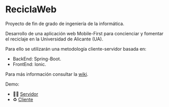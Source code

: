 ReciclaWeb
==================

Proyecto de fin de grado de ingeniería de la informática.

Desarrollo de una aplicación web Mobile-First para concienciar y fomentar el reciclaje en la Universidad de Alicante (UA).

Para ello se utilizarán una metodología cliente-servidor basada en:

- BackEnd:  Spring-Boot.
- FrontEnd: Ionic.

Para más información consultar la [wiki](https://github.com/bertus193/reciclaWeb/wiki).

Demo:

- 👩‍💻 [Servidor](https://reciclaweb-server.herokuapp.com)
- ♻️ [Cliente](https://reciclaweb-client.herokuapp.com)